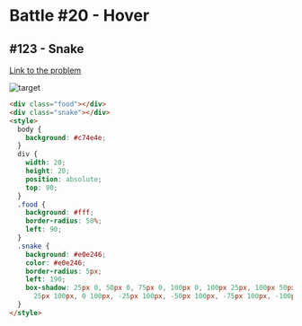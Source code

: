 # Battle #20 - Hover

## #123 - Snake

[Link to the problem](https://cssbattle.dev/play/123)

![target](https://cssbattle.dev/targets/123.png)


```html
<div class="food"></div>
<div class="snake"></div>
<style>
  body {
    background: #c74e4e;
  }
  div {
    width: 20;
    height: 20;
    position: absolute;
    top: 90;
  }
  .food {
    background: #fff;
    border-radius: 50%;
    left: 90;
  }
  .snake {
    background: #e0e246;
    color: #e0e246;
    border-radius: 5px;
    left: 190;
    box-shadow: 25px 0, 50px 0, 75px 0, 100px 0, 100px 25px, 100px 50px, 100px 75px, 100px 100px, 75px 100px, 50px 100px,
      25px 100px, 0 100px, -25px 100px, -50px 100px, -75px 100px, -100px 100px;
  }
</style>
```
